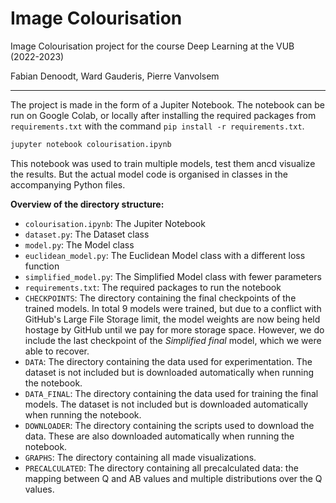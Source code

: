 # Image Colourisation

Image Colourisation project for the course Deep Learning at the VUB (2022-2023)

Fabian Denoodt, Ward Gauderis, Pierre Vanvolsem

---

The project is made in the form of a Jupiter Notebook. The notebook can be run on Google Colab, or locally
after installing the required packages from `requirements.txt` with the command `pip install -r requirements.txt`.

```bash
jupyter notebook colourisation.ipynb
```

This notebook was used to train multiple models, test them ancd visualize the results.
But the actual model code is organised in classes in the accompanying Python files.

**Overview of the directory structure:**

- `colourisation.ipynb`: The Jupiter Notebook
- `dataset.py`: The Dataset class
- `model.py`: The Model class
- `euclidean_model.py`: The Euclidean Model class with a different loss function
- `simplified_model.py`: The Simplified Model class with fewer parameters
- `requirements.txt`: The required packages to run the notebook
- `CHECKPOINTS`: The directory containing the final checkpoints of the trained models. In total 9 models were trained,
but due to a conflict with GitHub's Large File Storage limit, the model weights are now being held hostage by GitHub
until we pay for more storage space. However, we do include the last checkpoint of the *Simplified final* model,
which we were able to recover.
- `DATA`: The directory containing the data used for experimentation. The dataset is not included but is
  downloaded automatically when running the notebook.
- `DATA_FINAL`: The directory containing the data used for training the final models. The dataset is not included but is
  downloaded automatically when running the notebook.
- `DOWNLOADER`: The directory containing the scripts used to download the data. These are also downloaded automatically
  when running the notebook.
- `GRAPHS`: The directory containing all made visualizations.
- `PRECALCULATED`: The directory containing all precalculated data: the mapping between Q and AB values and multiple
  distributions over the Q values.
